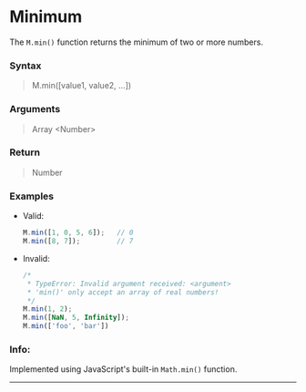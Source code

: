 # Minimum
The `M.min()` function returns the minimum of two or more numbers.

### Syntax
> M.min([value1, value2, ...])

### Arguments
> Array \<Number\>

### Return
> Number

### Examples
- Valid:
	```js
	M.min([1, 0, 5, 6]);   // 0
	M.min([8, 7]);         // 7
	```
- Invalid:
	```js
	/*
	 * TypeError: Invalid argument received: <argument>
	 * 'min()' only accept an array of real numbers!
	 */
	M.min(1, 2);
	M.min([NaN, 5, Infinity]);
	M.min(['foo', 'bar'])
	```

### Info:
Implemented using JavaScript's built-in `Math.min()` function.

------
